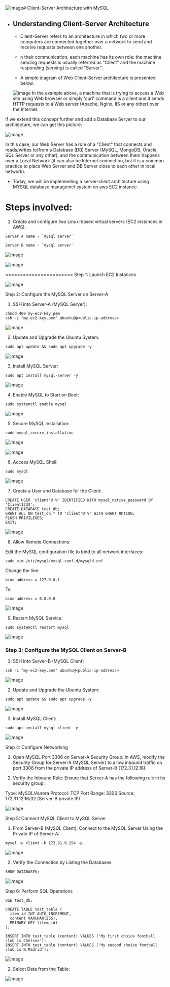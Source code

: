 ![image](https://github.com/user-attachments/assets/e2320b39-c120-49c4-85fc-7b2ce4dcad89)# Client-Server Architecture with MySQL

* ## Understanding Client-Server Architecture

  * Client-Server refers to an architecture in which two or more computers are connected together over a network to send and receive requests between one another.
 
  * n their communication, each machine has its own role: the machine sending requests is usually referred as "Client" and the machine responding (serving) is called "Server".
  * A simple diagram of Web Client-Server architecture is presented below.
 
  ![image](https://github.com/user-attachments/assets/6315b41a-3be8-48bb-9db3-0a5fc79ec353)
In the example above, a machine that is trying to access a Web site using Web browser or simply 'curl' command is a client and it sends HTTP requests to a Web server (Apache, Nginx, IIS or any other) over the Internet.

If we extend this concept further and add a Database Server to our architecture, we can get this picture:

![image](https://github.com/user-attachments/assets/a64c84d6-bc30-432c-80f0-2bcb6e8d6fe3)


In this case, our Web Server has a role of a "Client" that connects and reads/writes to/from a Database (DB) Server (MySQL, MongoDB, Oracle, SQL Server or any other), and the communication between them happens over a Local Network (it can also be Internet connection, but it is a common practice to place Web Server and DB Server close to each other in local network).

* Today, we will be implementing a server-client architecture using MYSQL database managemet system on aws EC2 instance.

# Steps involved:
1. Create and configure two Linux-based virtual servers (EC2 instances in AWS).
```
Server A name - `mysql server`
```

```
Server B name - `mysql server`
```
![image](https://github.com/user-attachments/assets/4bb754c6-ad69-48ee-ade2-7ff92cc24ccd)



![image](https://github.com/user-attachments/assets/96b37b8f-1b13-4636-9d37-0bc3715e5fbe)


=======================
Step 1: Launch EC2 Instances

![image](https://github.com/user-attachments/assets/bc29380a-0f5f-4893-a8ca-44aa38123a59)

Step 2: Configure the MySQL Server on Server-A 

1. SSH into Server-A (MySQL Server):
```
chmod 400 my-ec2-key.pem
ssh -i "my-ec2-key.pem" ubuntu@p<ublic-ip-address>
```
![image](https://github.com/user-attachments/assets/32d55716-1bbc-4507-b7df-8bc4da0de6e7)



2. Update and Upgrade the Ubuntu System:
```
sudo apt update && sudo apt upgrade -y
```
![image](https://github.com/user-attachments/assets/53dfc718-b28c-4827-a789-dd6430eaece1)

3. Install MySQL Server:
```
sudo apt install mysql-server -y
```
![image](https://github.com/user-attachments/assets/d84f8eb4-2bdb-449a-a4db-956438801659)

4. Enable MySQL to Start on Boot:
```
sudo systemctl enable mysql
```
![image](https://github.com/user-attachments/assets/8029dea4-5b36-4294-b228-3afacd031673)


5. Secure MySQL Installation:

```
sudo mysql_secure_installation
```
![image](https://github.com/user-attachments/assets/a82ee603-d753-4975-9770-1ed1ea3c79bd)

![image](https://github.com/user-attachments/assets/4cfa8b8e-a23c-4e74-bd64-fba625f374f8)

6. Access MySQL Shell:

```
sudo mysql
```
![image](https://github.com/user-attachments/assets/64e7b9a6-135c-467a-8a81-cc7a4117fabf)

7. Create a User and Database for the Client:

```
CREATE USER 'client'@'%' IDENTIFIED WITH mysql_native_password BY 'Client123$';
CREATE DATABASE test_db;
GRANT ALL ON test_db.* TO 'client'@'%' WITH GRANT OPTION;
FLUSH PRIVILEGES;
EXIT;
```
![image](https://github.com/user-attachments/assets/e901a6de-ceef-4669-87ed-8bb1b83a81c7)



8. Allow Remote Connections:

Edit the MySQL configuration file to bind to all network interfaces:

```
sudo vim /etc/mysql/mysql.conf.d/mysqld.cnf
```

Change the line:
```
bind-address = 127.0.0.1
```
To
```
bind-address = 0.0.0.0
```
![image](https://github.com/user-attachments/assets/20f7c899-d55b-4343-be5f-5a989f799af8)

9. Restart MySQL Service:
```
sudo systemctl restart mysql
```
![image](https://github.com/user-attachments/assets/e3d7000d-7de3-4bf3-87f6-65aa499253dc)

### Step 3: Configure the MySQL Client on Server-B
1. SSH into Server-B (MySQL Client)

```
ssh -i "my-ec2-key.pem" ubuntu@<public-ip-address>
```


![image](https://github.com/user-attachments/assets/0d388232-238b-4e2c-8d42-9827ae36aa71)

2. Update and Upgrade the Ubuntu System:

```
sudo apt update && sudo apt upgrade -y
```
![image](https://github.com/user-attachments/assets/4b679c8c-40b5-403e-ac5c-6d8555ad7a24)

3. Install MySQL Client:

```
sudo apt install mysql-client -y
```
![image](https://github.com/user-attachments/assets/0953e459-dc93-48a5-85fa-b183bdac6175)



Step 4: Configure Networking
1. Open MySQL Port 3306 on Server-A Security Group:
In AWS, modify the Security Group for Server-A (MySQL Server) to allow inbound traffic on port 3306 from the private IP address of Server-B (172.31.12.16).

2. Verify the Inbound Rule:
Ensure that Server-A has the following rule in its security group:

Type: MySQL/Aurora
Protocol: TCP
Port Range: 3306
Source: 172.31.12.16/32 (Server-B private IP)

![image](https://github.com/user-attachments/assets/cd1175c3-47d6-4f9e-b1ac-423b59d06fa7)



Step 5: Connect MySQL Client to MySQL Server

1. From Server-B (MySQL Client), Connect to the MySQL Server Using the Private IP of Server-A:

```
mysql -u client -h 172.31.0.254 -p
```

![image](https://github.com/user-attachments/assets/69f7d3d2-c2d1-4738-a7ae-404447aabcd4)





2. Verify the Connection by Listing the Databases:

```
SHOW DATABASES;
```

![image](https://github.com/user-attachments/assets/85d488f1-69ee-46c7-b907-e1908e31068d)


Step 6: Perform SQL Operations

```
USE test_db;

CREATE TABLE test_table (
  item_id INT AUTO_INCREMENT,
  content VARCHAR(255),
  PRIMARY KEY (item_id)
);

INSERT INTO test_table (content) VALUES ('My first choice football club is Chelsea');
INSERT INTO test_table (content) VALUES ('My second choice football club is R.Madrid');
```


![image](https://github.com/user-attachments/assets/15ea9ec9-f37e-4860-881b-0c52bd8df431)



2. Select Data from the Table:

![image](https://github.com/user-attachments/assets/2ed32533-1316-4ee4-abe3-240d165ae807)






























